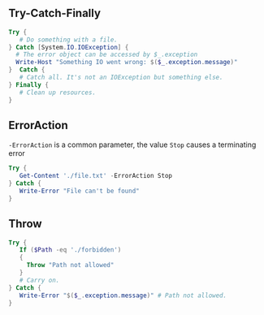 ## Try-Catch-Finally

```powershell
Try {
   # Do something with a file.
} Catch [System.IO.IOException] {
  # The error object can be accessed by $_.exception
  Write-Host "Something IO went wrong: $($_.exception.message)"
}  Catch {
   # Catch all. It's not an IOException but something else.
} Finally {
   # Clean up resources.
}
```


## ErrorAction

`-ErrorAction` is a common parameter, the value `Stop` causes a terminating error

```powershell
Try {
   Get-Content './file.txt' -ErrorAction Stop
} Catch {
   Write-Error "File can't be found"
}
```


## Throw

```powershell
Try {
   If ($Path -eq './forbidden')
   {
     Throw "Path not allowed"
   }
   # Carry on.
} Catch {
   Write-Error "$($_.exception.message)" # Path not allowed.
}
```